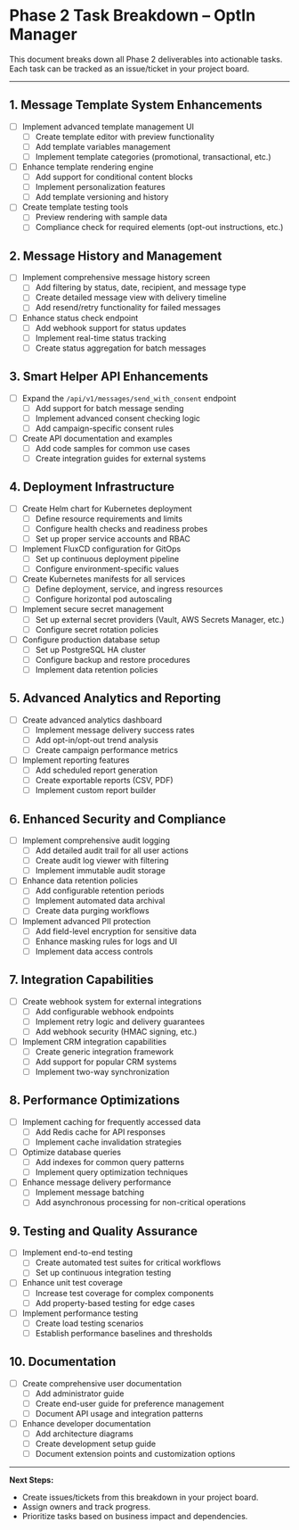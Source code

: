 # Phase 2 Task Breakdown – OptIn Manager

This document breaks down all Phase 2 deliverables into actionable tasks. Each task can be tracked as an issue/ticket in your project board.

---

## 1. Message Template System Enhancements

- [ ] Implement advanced template management UI
  - [ ] Create template editor with preview functionality
  - [ ] Add template variables management
  - [ ] Implement template categories (promotional, transactional, etc.)
- [ ] Enhance template rendering engine
  - [ ] Add support for conditional content blocks
  - [ ] Implement personalization features
  - [ ] Add template versioning and history
- [ ] Create template testing tools
  - [ ] Preview rendering with sample data
  - [ ] Compliance check for required elements (opt-out instructions, etc.)

## 2. Message History and Management

- [ ] Implement comprehensive message history screen
  - [ ] Add filtering by status, date, recipient, and message type
  - [ ] Create detailed message view with delivery timeline
  - [ ] Add resend/retry functionality for failed messages
- [ ] Enhance status check endpoint
  - [ ] Add webhook support for status updates
  - [ ] Implement real-time status tracking
  - [ ] Create status aggregation for batch messages

## 3. Smart Helper API Enhancements

- [ ] Expand the `/api/v1/messages/send_with_consent` endpoint
  - [ ] Add support for batch message sending
  - [ ] Implement advanced consent checking logic
  - [ ] Add campaign-specific consent rules
- [ ] Create API documentation and examples
  - [ ] Add code samples for common use cases
  - [ ] Create integration guides for external systems

## 4. Deployment Infrastructure

- [ ] Create Helm chart for Kubernetes deployment
  - [ ] Define resource requirements and limits
  - [ ] Configure health checks and readiness probes
  - [ ] Set up proper service accounts and RBAC
- [ ] Implement FluxCD configuration for GitOps
  - [ ] Set up continuous deployment pipeline
  - [ ] Configure environment-specific values
- [ ] Create Kubernetes manifests for all services
  - [ ] Define deployment, service, and ingress resources
  - [ ] Configure horizontal pod autoscaling
- [ ] Implement secure secret management
  - [ ] Set up external secret providers (Vault, AWS Secrets Manager, etc.)
  - [ ] Configure secret rotation policies
- [ ] Configure production database setup
  - [ ] Set up PostgreSQL HA cluster
  - [ ] Configure backup and restore procedures
  - [ ] Implement data retention policies

## 5. Advanced Analytics and Reporting

- [ ] Create advanced analytics dashboard
  - [ ] Implement message delivery success rates
  - [ ] Add opt-in/opt-out trend analysis
  - [ ] Create campaign performance metrics
- [ ] Implement reporting features
  - [ ] Add scheduled report generation
  - [ ] Create exportable reports (CSV, PDF)
  - [ ] Implement custom report builder

## 6. Enhanced Security and Compliance

- [ ] Implement comprehensive audit logging
  - [ ] Add detailed audit trail for all user actions
  - [ ] Create audit log viewer with filtering
  - [ ] Implement immutable audit storage
- [ ] Enhance data retention policies
  - [ ] Add configurable retention periods
  - [ ] Implement automated data archival
  - [ ] Create data purging workflows
- [ ] Implement advanced PII protection
  - [ ] Add field-level encryption for sensitive data
  - [ ] Enhance masking rules for logs and UI
  - [ ] Implement data access controls

## 7. Integration Capabilities

- [ ] Create webhook system for external integrations
  - [ ] Add configurable webhook endpoints
  - [ ] Implement retry logic and delivery guarantees
  - [ ] Add webhook security (HMAC signing, etc.)
- [ ] Implement CRM integration capabilities
  - [ ] Create generic integration framework
  - [ ] Add support for popular CRM systems
  - [ ] Implement two-way synchronization

## 8. Performance Optimizations

- [ ] Implement caching for frequently accessed data
  - [ ] Add Redis cache for API responses
  - [ ] Implement cache invalidation strategies
- [ ] Optimize database queries
  - [ ] Add indexes for common query patterns
  - [ ] Implement query optimization techniques
- [ ] Enhance message delivery performance
  - [ ] Implement message batching
  - [ ] Add asynchronous processing for non-critical operations

## 9. Testing and Quality Assurance

- [ ] Implement end-to-end testing
  - [ ] Create automated test suites for critical workflows
  - [ ] Set up continuous integration testing
- [ ] Enhance unit test coverage
  - [ ] Increase test coverage for complex components
  - [ ] Add property-based testing for edge cases
- [ ] Implement performance testing
  - [ ] Create load testing scenarios
  - [ ] Establish performance baselines and thresholds

## 10. Documentation

- [ ] Create comprehensive user documentation
  - [ ] Add administrator guide
  - [ ] Create end-user guide for preference management
  - [ ] Document API usage and integration patterns
- [ ] Enhance developer documentation
  - [ ] Add architecture diagrams
  - [ ] Create development setup guide
  - [ ] Document extension points and customization options

---

**Next Steps:**
- Create issues/tickets from this breakdown in your project board.
- Assign owners and track progress.
- Prioritize tasks based on business impact and dependencies.
